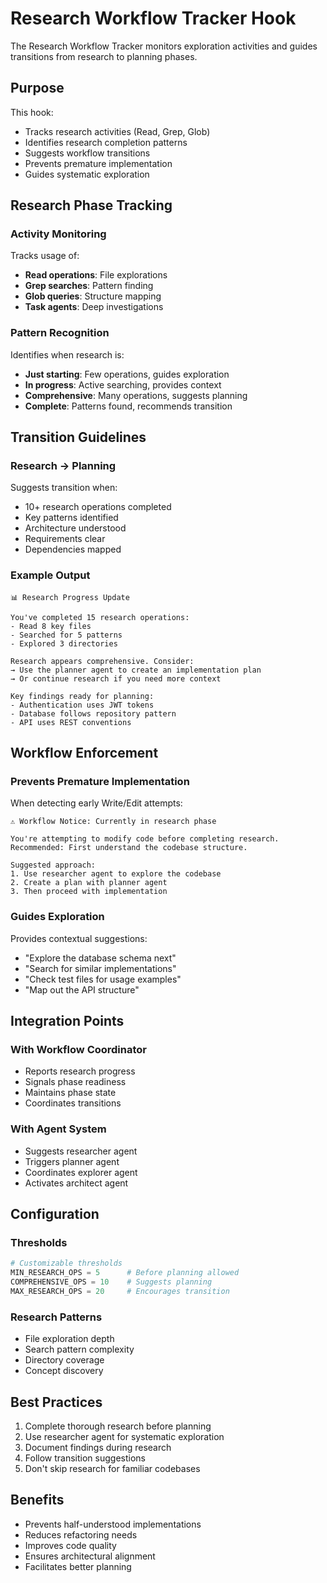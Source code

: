 # Research Workflow Tracker Hook

The Research Workflow Tracker monitors exploration activities and guides transitions from research to planning phases.

## Purpose

This hook:
- Tracks research activities (Read, Grep, Glob)
- Identifies research completion patterns
- Suggests workflow transitions
- Prevents premature implementation
- Guides systematic exploration

## Research Phase Tracking

### Activity Monitoring
Tracks usage of:
- **Read operations**: File explorations
- **Grep searches**: Pattern finding
- **Glob queries**: Structure mapping
- **Task agents**: Deep investigations

### Pattern Recognition
Identifies when research is:
- **Just starting**: Few operations, guides exploration
- **In progress**: Active searching, provides context
- **Comprehensive**: Many operations, suggests planning
- **Complete**: Patterns found, recommends transition

## Transition Guidelines

### Research → Planning
Suggests transition when:
- 10+ research operations completed
- Key patterns identified
- Architecture understood
- Requirements clear
- Dependencies mapped

### Example Output
```
📊 Research Progress Update

You've completed 15 research operations:
- Read 8 key files
- Searched for 5 patterns
- Explored 3 directories

Research appears comprehensive. Consider:
→ Use the planner agent to create an implementation plan
→ Or continue research if you need more context

Key findings ready for planning:
- Authentication uses JWT tokens
- Database follows repository pattern
- API uses REST conventions
```

## Workflow Enforcement

### Prevents Premature Implementation
When detecting early Write/Edit attempts:
```
⚠️ Workflow Notice: Currently in research phase

You're attempting to modify code before completing research.
Recommended: First understand the codebase structure.

Suggested approach:
1. Use researcher agent to explore the codebase
2. Create a plan with planner agent
3. Then proceed with implementation
```

### Guides Exploration
Provides contextual suggestions:
- "Explore the database schema next"
- "Search for similar implementations"
- "Check test files for usage examples"
- "Map out the API structure"

## Integration Points

### With Workflow Coordinator
- Reports research progress
- Signals phase readiness
- Maintains phase state
- Coordinates transitions

### With Agent System
- Suggests researcher agent
- Triggers planner agent
- Coordinates explorer agent
- Activates architect agent

## Configuration

### Thresholds
```python
# Customizable thresholds
MIN_RESEARCH_OPS = 5      # Before planning allowed
COMPREHENSIVE_OPS = 10    # Suggests planning
MAX_RESEARCH_OPS = 20     # Encourages transition
```

### Research Patterns
- File exploration depth
- Search pattern complexity
- Directory coverage
- Concept discovery

## Best Practices

1. Complete thorough research before planning
2. Use researcher agent for systematic exploration
3. Document findings during research
4. Follow transition suggestions
5. Don't skip research for familiar codebases

## Benefits

- Prevents half-understood implementations
- Reduces refactoring needs
- Improves code quality
- Ensures architectural alignment
- Facilitates better planning